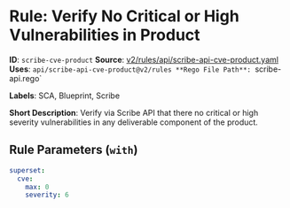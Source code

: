 # Rule: Verify No Critical or High Vulnerabilities in Product

**ID**: `scribe-cve-product`
**Source**: [v2/rules/api/scribe-api-cve-product.yaml](https://github.com/scribe-public/sample-policies/v2/rules/api/scribe-api-cve-product.yaml)
**Uses**: `api/scribe-api-cve-product@v2/rules
**Rego File Path**: `scribe-api.rego`

**Labels**: SCA, Blueprint, Scribe

**Short Description**: Verify via Scribe API that there no critical or high severity vulnerabilities in any deliverable component of the product.

## Rule Parameters (`with`)

```yaml
superset:
  cve:
    max: 0
    severity: 6
```
